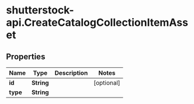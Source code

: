 # shutterstock-api.CreateCatalogCollectionItemAsset

## Properties
Name | Type | Description | Notes
------------ | ------------- | ------------- | -------------
**id** | **String** |  | [optional] 
**type** | **String** |  | 



